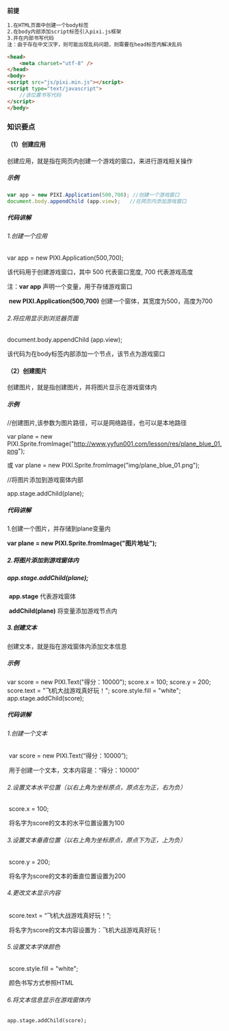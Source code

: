 #### 前提

~~~markdown
1.在HTML页面中创建一个body标签
2.在body内部添加script标签引入pixi.js框架
3.并在内部书写代码
注：由于存在中文汉字，则可能出现乱码问题，则需要在head标签内解决乱码
~~~

~~~HTML
<head>
    <meta charset="utf-8" />
</head>
<body>
<script src="js/pixi.min.js"></script>
<script type="text/javascript">
	//该位置书写代码
</script>
</body>
~~~

### 知识要点

#### （1）创建应用

 创建应用，就是指在网页内创建一个游戏的窗口，来进行游戏相关操作

##### 示例

~~~js
var app = new PIXI.Application(500,700); //创建一个游戏窗口
document.body.appendChild (app.view);	//在网页内添加游戏窗口
~~~

##### 代码讲解

###### 1.创建一个应用

var app = new PIXI.Application(500,700);    

该代码用于创建游戏窗口，其中  500   代表窗口宽度,  700  代表游戏高度 

注：**var app** 声明一个变量，用于存储游戏窗口

​      **new PIXI.Application(500,700)**  创建一个窗体，其宽度为500，高度为700

###### 2.将应用显示到浏览器页面

document.body.appendChild (app.view);    

该代码为在body标签内部添加一个节点，该节点为游戏窗口

#### （2）创建图片

 创建图片，就是指创建图片，并将图片显示在游戏窗体内

##### 示例

//创建图片,该参数为图片路径，可以是网络路径，也可以是本地路径

var plane = new PIXI.Sprite.fromImage("http://www.yyfun001.com/lesson/res/plane_blue_01.png");

或  var plane = new PIXI.Sprite.fromImage("img/plane_blue_01.png");

//将图片添加到游戏窗体内部

app.stage.addChild(plane);

##### 代码讲解

1.创建一个图片，并存储到plane变量内

 **var plane = new PIXI.Sprite.fromImage("图片地址");**        

##### 2.将图片添加到游戏窗体内

#####   **app.stage.addChild(plane);**        

​     **app.stage** 代表游戏窗体

​     **addChild(plane)** 将变量添加游戏节点内

##### 3.创建文本

创建文本，就是指在游戏窗体内添加文本信息

##### 示例

var score = new PIXI.Text("得分：10000");
score.x = 100;
score.y = 200;
score.text = "飞机大战游戏真好玩！";
score.style.fill = "white";
app.stage.addChild(score);

##### 代码讲解

###### 1.创建一个文本

​	var score = new PIXI.Text(“得分：10000”);      

​     	用于创建一个文本，文本内容是：“得分：10000” 

###### 2.设置文本水平位置（以右上角为坐标原点，原点左为正，右为负）

​	score.x = 100;       

​     	将名字为score的文本的水平位置设置为100

###### 3.设置文本垂直位置（以右上角为坐标原点，原点下为正，上为负）

​	score.y = 200;        

​      将名字为score的文本的垂直位置设置为200   

###### 4.更改文本显示内容

​	score.text = “飞机大战游戏真好玩！”;        

​      将名字为score的文本内容设置为：飞机大战游戏真好玩！

###### 5.设置文本字体颜色

​	score.style.fill = "white";

​	颜色书写方式参照HTML

###### 6.将文本信息显示在游戏窗体内

 	app.stage.addChild(score);        

